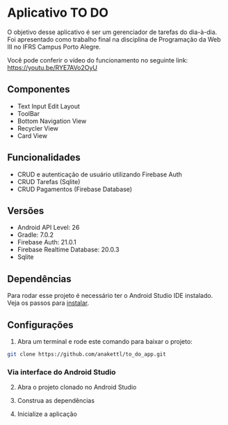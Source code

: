 # Aplicativo TO DO

O objetivo desse aplicativo é ser um gerenciador de tarefas do dia-à-dia. Foi apresentado como trabalho final na disciplina de Programação da Web III no IFRS Campus Porto Alegre.

Você pode conferir o vídeo do funcionamento no seguinte link: https://youtu.be/RYE7AVo2OyU

## Componentes
* Text Input Edit Layout
* ToolBar
* Bottom Navigation View
* Recycler View
* Card View

## Funcionalidades
- CRUD e autenticação de usuário utilizando Firebase Auth
- CRUD Tarefas (Sqlite)
- CRUD Pagamentos (Firebase Database)

## Versões

* Android API Level: 26
* Gradle: 7.0.2
* Firebase Auth: 21.0.1
* Firebase Realtime Database: 20.0.3
* Sqlite

## Dependências
Para rodar esse projeto é necessário ter o Android Studio IDE instalado. Veja os passos para [instalar](https://developer.android.com/studio).

## Configurações
1. Abra um terminal e rode este comando para baixar o projeto:

```sh
git clone https://github.com/anakettl/to_do_app.git
```

### Via interface do Android Studio
2. Abra o projeto clonado no Android Studio

3. Construa as dependências

4. Inicialize a aplicação
